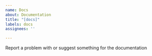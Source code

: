 ```yaml
---
name: Docs
about: Documentation
title: "[docs]"
labels: docs
assignees: ''

---
```


Report a problem with or suggest something for the documentation
